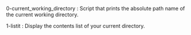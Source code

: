 0-current_working_directory : Script that prints the absolute path name of the current working directory.

1-listit : Display the contents list of your current directory.